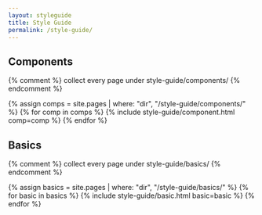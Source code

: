 ```yaml
---
layout: styleguide
title: Style Guide
permalink: /style-guide/
---
```


## Components
{% comment %} collect every page under style-guide/components/ {% endcomment %}

{% assign comps = site.pages | where: "dir", "/style-guide/components/" %}
{% for comp in comps %}
  {% include style-guide/component.html comp=comp %}
{% endfor %}

## Basics
{% comment %} collect every page under style-guide/basics/ {% endcomment %}

{% assign basics = site.pages | where: "dir", "/style-guide/basics/" %}
{% for basic in basics %}
  {% include style-guide/basic.html basic=basic %}
{% endfor %}
